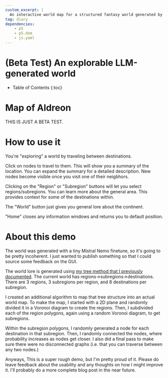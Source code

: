 ```yaml
---
custom_excerpt: |
  An interactive world map for a structured fantasy world generated by an LLM
tag: diary
dependencies:
    - p5
    - p5.dom
    - js.yaml
---
```


# (Beta Test) An explorable LLM-generated world

* Table of Contents
{:toc}

# Map of Aldreon

<div class="p5js-sketch" id="simple-example-holder">
    <script type="text/javascript" src="/scripts/2024-12-11-world-map-exploration/sketch_window.js"></script>
</div>

THIS IS JUST A BETA TEST.

# How to use it

You're "exploring" a world by traveling between destinations.

Click on nodes to travel to them. This will show you a summary of the location. You can expand the summary for a detailed description. New nodes become visible once you visit one of their neigbhors.

Clicking on the "Region" or "Subregion" buttons will let you select regions/subregions. You can learn more about the general area. This provides context for some of the destinations within.

The "World" button just gives you general lore about the continent.

"Home" closes any information windows and returns you to default position.

# About this demo

The world was generated with a tiny Mistral Nemo finetune, so it's going to be pretty incoherent. I just wanted to publish something so that I could source some feedback on the GUI.

The world lore is generated using [my tree method that I previously documented](https://horenbergerb.github.io/2024/11/25/world-building-tree.html). The current world has regions->subregions->destinations. There are 3 regions, 3 subregions per region, and 8 destinations per subregion.

I created an additional algorithm to map that tree structure into an actual world map. To make the map, I started with a 2D plane and randomly divided it in a Voronoi diagram to create the regions. Then, I subdivided each of the region polygons, again using a random Voronoi diagram, to get subregions.

Within the subregion polygons, I randomly generated a node for each destination in that subregion. Then, I randomly connected the nodes, where probability increases as nodes get closer. I also did a final pass to make sure there were no disconnected graphs (i.e. that you can traverse between any two nodes.)

Anyways, This is a super rough demo, but I'm pretty proud of it. Please do leave feedback about the usability and any thoughts on how I might improve it. I'll probably do a more complete blog post in the near future.